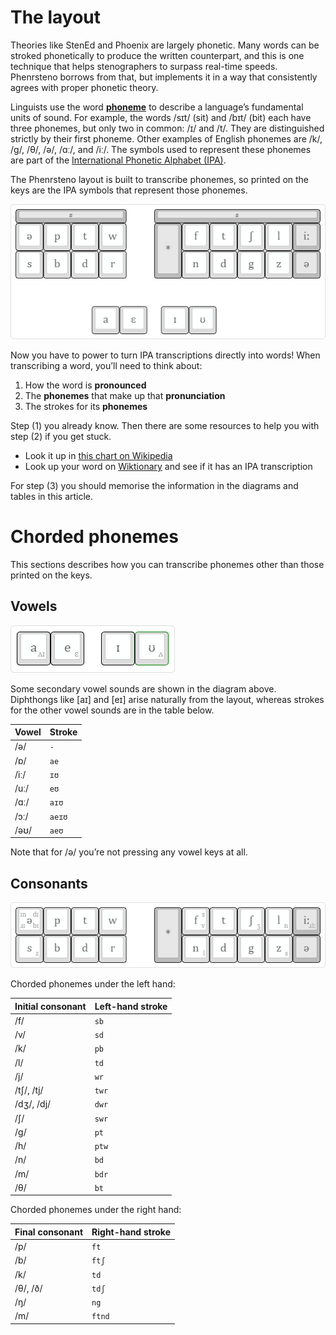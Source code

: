 # The layout

Theories like StenEd and Phoenix are largely phonetic. Many words can be stroked phonetically to produce the written counterpart, and this is one technique that helps stenographers to surpass real-time speeds. Phenrsteno borrows from that, but implements it in a way that consistently agrees with proper phonetic theory.

Linguists use the word **[phoneme](https://en.wikipedia.org/wiki/Phoneme)** to describe a language’s fundamental units of sound. For example, the words /sɪt/ (sit) and /bɪt/ (bit) each have three phonemes, but only two in common: /ɪ/ and /t/. They are distinguished strictly by their first phoneme. Other examples of English phonemes are /k/, /g/, /θ/, /ə/, /ɑː/, and /iː/. The symbols used to represent these phonemes are part of the [International Phonetic Alphabet (IPA)](https://en.wikipedia.org/wiki/International_Phonetic_Alphabet).

The Phenrsteno layout is built to transcribe phonemes, so printed on the keys are the IPA symbols that represent those phonemes.

![phenrsteno layout](./png/layout-simple.png)

<!-- Replace this diagram with a simplified one for learners -->

Now you have to power to turn IPA transcriptions directly into words\! When transcribing a word, you’ll need to think about:

1.  How the word is **pronounced**
2.  The **phonemes** that make up that **pronunciation**
3.  The strokes for its **phonemes**

Step (1) you already know. Then there are some resources to help you with step (2) if you get stuck.

  - Look it up in [this chart on Wikipedia](https://en.wikipedia.org/wiki/International_Phonetic_Alphabet_chart#Vowels)
  - Look up your word on [Wiktionary](https://en.wiktionary.org/wiki/Wiktionary:Main_Page) and see if it has an IPA transcription

For step (3) you should memorise the information in the diagrams and tables in this article.

# Chorded phonemes

This sections describes how you can transcribe phonemes other than those printed on the keys.

## Vowels

![phenrsteno layout](./png/layout-vowels.png)

Some secondary vowel sounds are shown in the diagram above. Diphthongs like \[aɪ\] and \[eɪ\] arise naturally from the layout, whereas strokes for the other vowel sounds are in the table below.

| Vowel | Stroke |
| :---- | :----- |
| /ə/   | `-`    |
| /ɒ/   | `ae`   |
| /iː/  | `ɪʊ`   |
| /uː/  | `eʊ`   |
| /ɑː/  | `aɪʊ`  |
| /ɔː/  | `aeɪʊ` |
| /əʊ/  | `aeʊ`  |

Note that for /ə/ you’re not pressing any vowel keys at all.

## Consonants

![phenrsteno layout](./png/layout-consonants.png)

Chorded phonemes under the left hand:

| Initial consonant | Left-hand stroke |
| :---------------- | :--------------- |
| /f/               | `sb`             |
| /v/               | `sd`             |
| /k/               | `pb`             |
| /l/               | `td`             |
| /j/               | `wr`             |
| /tʃ/, /tj/        | `twr`            |
| /dʒ/, /dj/        | `dwr`            |
| /ʃ/               | `swr`            |
| /g/               | `pt`             |
| /h/               | `ptw`            |
| /n/               | `bd`             |
| /m/               | `bdr`            |
| /θ/               | `bt`             |

Chorded phonemes under the right hand:

| Final consonant | Right-hand stroke |
| :-------------- | :---------------- |
| /p/             | `ft`              |
| /b/             | `ftʃ`             |
| /k/             | `td`              |
| /θ/, /ð/        | `tdʃ`             |
| /ŋ/             | `ng`              |
| /m/             | `ftnd`            |
